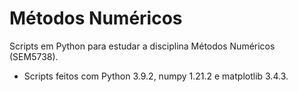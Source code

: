 # Métodos Numéricos
Scripts em Python para estudar a disciplina Métodos Numéricos (SEM5738).
- Scripts feitos com Python 3.9.2, numpy 1.21.2 e matplotlib 3.4.3.